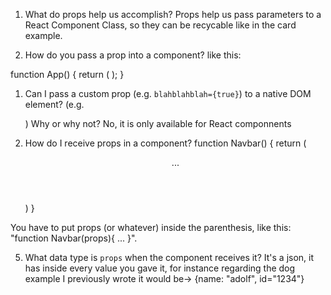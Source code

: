 1. What do props help us accomplish?
Props help us pass parameters to a React Component Class, so they can be recycable like in the card example.


2. How do you pass a prop into a component?
like this:

function App() {
    return (
        <Dog name="adolf" id="1234">
    );
}


1. Can I pass a custom prop (e.g. `blahblahblah={true}`) to a native
   DOM element? (e.g. <div blahblahblah={true}>) Why or why not?
No, it is only available for React componnents


4. How do I receive props in a component?
function Navbar() {
    return (
        <header>
            ...
        </header>
    )
}

You have to put props (or whatever) inside the parenthesis, like this: "function Navbar(props){ ... }".


5. What data type is `props` when the component receives it?
It's a json, it has inside every value you gave it, for instance regarding the dog example I previously wrote it would be-> {name: "adolf", id="1234"}